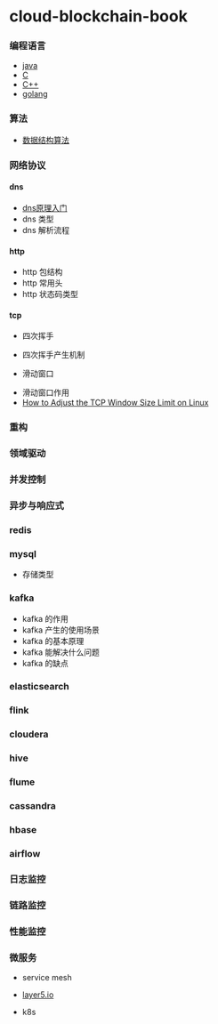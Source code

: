 cloud-blockchain-book
=====================

### 编程语言
* [java](01_编程语言/JAVA/index.md)
* [C](01_编程语言/C/index.md)
* [C++](01_编程语言/C++/index.md)
* [golang](01_编程语言/golang/index.md)

### 算法
* [数据结构算法](19_算法/index.md)

### 网络协议
#### dns
* [dns原理入门](http://www.ruanyifeng.com/blog/2016/06/dns.html) 
* dns 类型
* dns 解析流程

#### http
* http 包结构
* http 常用头
* http 状态码类型

#### tcp
* 四次挥手
- 四次挥手产生机制
* 滑动窗口
- 滑动窗口作用
- [How to Adjust the TCP Window Size Limit on Linux](https://netbeez.net/blog/tcp-window-size/)


### 重构
### 领域驱动
### 并发控制
### 异步与响应式

###  redis
###  mysql
- 存储类型
### kafka
* kafka 的作用
* kafka 产生的使用场景
* kafka 的基本原理
* kafka 能解决什么问题
* kafka 的缺点

### elasticsearch
### flink
### cloudera
### hive
### flume
### cassandra
### hbase
### airflow
### 日志监控
### 链路监控
### 性能监控
### 微服务
- service mesh
* [layer5.io](https://layer5.io/landscape/)
- k8s

